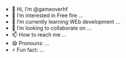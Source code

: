 - 👋 Hi, I’m @gameoverhf
- 👀 I’m interested in Free fire ...
- 🌱 I’m currently learning  WEb development  ...
- 💞️ I’m looking to collaborate on ...
- 📫 How to reach me ...
- 😄 Pronouns: ...
- ⚡ Fun fact: ...

<!---
gameoverhf/gameoverhf is a ✨ special ✨ repository because its `README.md` (this file) appears on your GitHub profile.
You can click the Preview link to take a look at your changes.
--->
